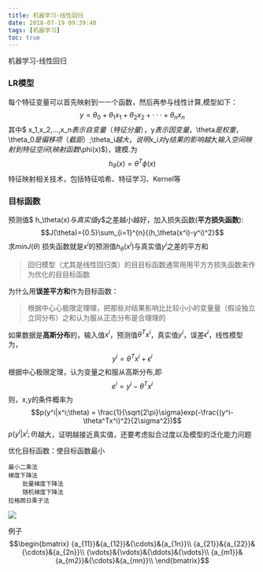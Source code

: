 ```yaml
---
title: 机器学习-线性回归 
date: 2018-07-19 09:39:40
tags: [机器学习]
toc: true
---
```


机器学习-线性回归 

<!--more-->
### LR模型
每个特征变量可以首先映射到⼀一个函数，然后再参与线性计算,模型如下：
$$y = \theta_0 + \theta_1x_1 + \theta_2x_2 + · · · + \theta_nx_n$$
其中$ x_1,x_2,...,x_n$表示自变量（特征分量），$y$表示因变量，$\theta$是权重，$\theta_0$是偏移项（截距）;$\theta_i$越大，说明$x_i$对$y$结果的影响越⼤
输入空间映射到特征空间(映射函数$\phi(x)$)，建模.为
$$ h_\theta(x)=\theta^T\phi(x)$$
特征映射相关技术，包括特征哈希、特征学习、Kernel等


### 目标函数 
预测值$ h_\theta(x)$与真实值$y$之差越小越好，加入损失函数(**平方损失函数**):
$$J(\theta)={0.5}\sum_{i=1}^{n}{(h_\theta(x^i)-y^i)^2}$$
求$min{J(\theta)}$
损失函数就是$x^i$的预测值$h_\theta(x^i)$与真实值$y^i$之差的平方和

>回归模型（尤其是线性回归类）的⽬目标函数通常⽤用平⽅方损失函数来作为优化的⽬目标函数<br>

为什么用**误差平方和**作为目标函数：

>根据中⼼心极限定理理，把那些对结果影响⽐比较⼩小的变量量（假设独⽴立同分布）之和认为服从正态分布是合理理的

如果数据是**高斯分布**的，输入值$x^i$，预测值$\theta^Tx^i$，真实值$y^i$，误差$\epsilon^{i}$，线性模型为，
$$y^i=\theta^Tx^i+\epsilon^{i}$$
根据中心极限定理，认为变量之和服从高斯分布,即
$$e^{i} = y^i-\theta^Tx^i$$
则，x,y的条件概率为
$$p(y^i|x^i;\theta) = \frac{1}{\sqrt{2\pi}\sigma}exp(-\frac{(y^i-\theta^Tx^i)^2}{2\sigma^2})$$
$p(y^i|x^i;\theta)$越大，证明越接近真实值，还要考虑拟合过度以及模型的泛化能力问题


优化目标函数：使目标函数最小
```
最小二乘法
梯度下降法
    批量梯度下降法
    随机梯度下降法
拉格朗日乘子法
```


![](https://img-blog.nos-eastchina1.126.net/min2cheng.png)


例子
$$\begin{bmatrix}
{a_{11}}&{a_{12}}&{\cdots}&{a_{1n}}\\
{a_{21}}&{a_{22}}&{\cdots}&{a_{2n}}\\
{\vdots}&{\vdots}&{\ddots}&{\vdots}\\
{a_{m1}}&{a_{m2}}&{\cdots}&{a_{mn}}\\
\end{bmatrix}$$


